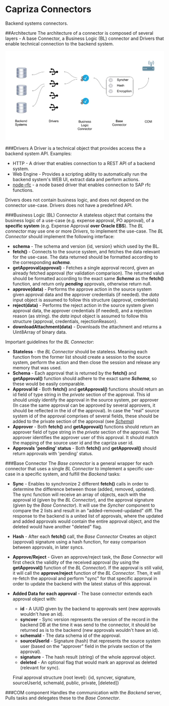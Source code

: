 # Capriza Connectors
Backend systems connectors.

##Architecture
The architecture of a connector is composed of several layers - A base Connector, a Business Logic (BL) connector and Drivers that enable technical connection to the backend system.
 
![Architecture](ConnecTeam-Architecture.jpg)

###Drivers
A Driver is a technical object that provides access the a backend system API.
Examples:

* HTTP - A driver that enables connection to a REST API of a backend system.
* Web Engine - Provides a scripting ability to automatically run the backend system's WEB UI, extract data and perform actions.
* [node-rfc](https://github.com/SAP/node-rfc) - a node based driver that enables connection to SAP rfc functions.

Drivers does not contain business logic, and does not depend on the connector use-case.
Drivers does not have a predefined API.

###Business Logic (BL) Connector
A stateless object that contains the business logic of a use-case (e.g. expense approval, PO approval), of a **specific system** (e.g. Expense Approval **over Oracle EBS**).
The *BL connector* may use one or more *Drivers*, to implement the use-case.
The *BL Connector* should implement the following interface:

* **schema** - The schema and version {id, version} which used by the BL.
* **fetch()** - Connects to the source system, and fetches the data relevant for the use-case. The data returned should be formatted according to the corresponding ***schema***.
* **getApproval(approval)** - Fetches a single approval record, given an already fetched approval (for validation comparison). The returned value should be formatted according to the exact same ***Schema*** as the **fetch()** function, and return only ***pending*** approvals, otherwise return null.
* **approve(data)** - Performs the approve action in the source system given approval data and the approver credentials (if needed). the *data* input object is assumed to follow this structure {approval, credentials}
* **reject(data)** - Performs the reject action in the source system given approval data, the approver credentials (if needed), and a rejection reason (as string). the *data* input object is assumed to follow this structure {approval, credentials, rejectionReason}.
* **downloadAttachment(data)** - Downloads the attachment and returns a Uint8Array of binary data.

Important guidelines for the *BL Connector*:

* **Stateless** - the *BL Connector* should be stateless. Meaning each function from the former list should create a session to the source system, perform the action and then close the session and release any memory that was used.
* **Schema** - Each approval that is returned by the **fetch()** and **getApproval()** function should adhere to the exact same ***Schema***, so these would be easily comparable.
* **Approval Id** - Both **fetch()** and **getApproval()** functions should return an id field of type string in the *private* section of the approval. This id should uniqly identify the approval in the source system, per approver (In case the same approval can be approved by several approvers, it should be reflected in the id of the approval). In case the "real" source system id of the approval comprises of several fields, these should be added to the private section of the approval (see [*Schema*](https://caprizaportfolio.assembla.com/spaces/capriza-ng/git-7/source))
* **Approver** - Both **fetch()** and **getApproval()** functions should return an approver field of type string in the *private* section of the approval. The approver identifies the approver user of this approval. It should match the mapping of the source user id and the capriza user id.
* **Approvals 'pending' status** - Both **fetch()** and **getApproval()** should return approvals with 'pending' status.

###Base Connector
The *Base connector* is a general wrapper for each connector that uses a single *BL Connector* to implement a specific use-case in a specific system, and fulfill the *Backend* tasks:

* **Sync** - Enables to synchronize 2 different **fetch()** calls in order to determine the difference between those (added, removed, updated).
The sync function will receive an array of objects, each with the approval id (given by the *BL Connector*), and the approval signature (given by the *Base Connector*). It will use the *Syncher* component to compare the 2 lists and result in an "added-removed-updated" diff.
The response to the backend is a united list of approvals, where the updated and added approvals would contain the entire approval object, and the deleted would have another "deleted" flag.
* **Hash** - After each **fetch()** call, the *Base Connector* Creates an object (approval) signature using a hash function, for easy comparison between approvals, in later syncs.
* **Approve/Reject** - Given an approve/reject task, the *Base Connector* will first check the validity of the received approval (by using the **getApproval()** function of the *BL Connector*). If the approval is still valid, it will call the **approve/reject** function of the *BL Connector*. Then, it will re-fetch the approval and perform "sync" for that specific approval in order to update the backend with the latest status of this approval.
* **Added Data for each approval** - The base connector extends each approval object with:
    * **id** - A UUID given by the backend to approvals sent (new approvals wouldn't have an id).
    * **syncver** - Sync version represents the version of the record in the backend DB at the time it was send to the connector, it should be returned as is to the backend (new approvals wouldn't have an id).
    * **schemaId** - The data schema id of the approval.
    * **sourceUserId** - Signature (hash) that represents the source system user (based on the "approver" field in the private section of the approval).
    * **signature** - The hash result (string) of the whole approval object.
    * **deleted** - An optional flag that would mark an approval as deleted (relevant for sync).
  
    
    Final approval structure (root level): 
        {id, syncver, signature, sourceUserId, schemaId, public, private, [deleted]}

###COM component
Handles the communication with the *Backend* server, Pulls tasks and delegates these to the *Base Connector*.
              
